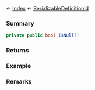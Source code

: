 ← [Index](Api-Index) ← [SerializableDefinitionId](VRage.ObjectBuilders.SerializableDefinitionId)

### Summary

```csharp
private public bool IsNull()
```

### Returns

### Example

### Remarks

